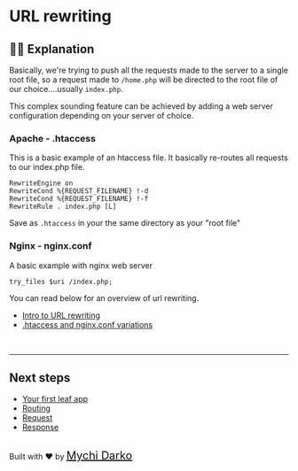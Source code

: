 # URL rewriting

## 👩‍🏫 Explanation

Basically, we're trying to push all the requests made to the server to a single root file, so a request made to `/home.php` will be directed to the root file of our choice....usually `index.php`.

This complex sounding feature can be achieved by adding a web server configuration depending on your server of choice.

### Apache - .htaccess

This is a basic example of an htaccess file. It basically re-routes all requests to our index.php file.

```htaccess
RewriteEngine on
RewriteCond %{REQUEST_FILENAME} !-d
RewriteCond %{REQUEST_FILENAME} !-f
RewriteRule . index.php [L]
```

Save as `.htaccess` in your the same directory as your "root file"

### Nginx - nginx.conf

A basic example with nginx web server

```nginx
try_files $uri /index.php;
```

You can read below for an overview of url rewriting.

- [Intro to URL rewriting](https://www.smashingmagazine.com/2011/11/introduction-to-url-rewriting/)
- [.htaccess and nginx.conf variations](https://gist.github.com/bramus/5332525)

<br>
<hr>

## Next steps

- [Your first leaf app](leaf/v/2.4.2/intro/first)
- [Routing](leaf/v/2.4.2/routing/)
- [Request](leaf/v/2.4.2/http/request)
- [Response](leaf/v/2.4.2/http/response)

<br>
Built with ❤ by <a href="https://mychi.netlify.app" style="font-size: 20px; color: #111;" target="_blank">Mychi Darko</a>